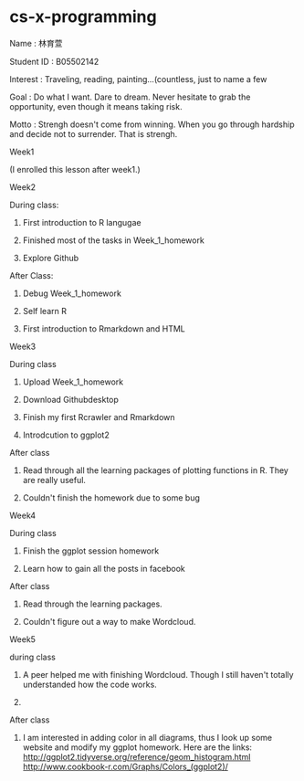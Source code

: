 # cs-x-programming
Name : 林育萱 

Student ID : B05502142

Interest : Traveling, reading, painting...(countless, just to name a few

Goal : Do what I want. Dare to dream. Never hesitate to grab the opportunity, even though it means taking risk.

Motto : Strengh doesn't come from winning. When you go through hardship and decide not to surrender. That is strengh.

Week1

(I enrolled this lesson after week1.)

Week2

During class:

1. First introduction to R langugae

2. Finished most of the tasks in Week_1_homework

3. Explore Github

After Class:

1. Debug Week_1_homework

2. Self learn R

3. First introduction to Rmarkdown and HTML

Week3

During class

1. Upload Week_1_homework

2. Download Githubdesktop

3. Finish my first Rcrawler and Rmarkdown

4. Introdcution to ggplot2

After class

1. Read through all the learning packages of plotting functions in R. They are really useful.

2. Couldn't finish the homework due to some bug

Week4

During class

1. Finish the ggplot session homework

2. Learn how to gain all the posts in facebook

After class

1. Read through the learning packages.

2. Couldn't figure out a way to make Wordcloud.

Week5

during class

1. A peer helped me with finishing Wordcloud. Though I still haven't totally understanded how the code works.

2. 

After class

1. I am interested in adding color in all diagrams, thus I look up some website and modify my ggplot homework.
Here are the links: http://ggplot2.tidyverse.org/reference/geom_histogram.html
                    http://www.cookbook-r.com/Graphs/Colors_(ggplot2)/

